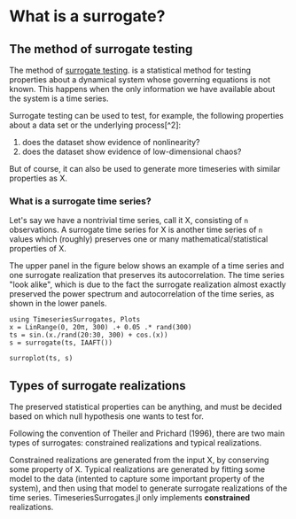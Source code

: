 # What is a surrogate?

## The method of surrogate testing

The method of [surrogate testing](https://en.wikipedia.org/wiki/Surrogate_data_testing).
is a statistical method for testing properties about a dynamical system whose governing
equations is not known.
This happens when the only information we have available about the system is a time series.

Surrogate testing can be used to test, for example, the following properties
about a data set or the underlying process[^2]:
1. does the dataset show evidence of nonlinearity?
2. does the dataset show evidence of low-dimensional chaos?

But of course, it can also be used to generate more timeseries with similar properties as
X.

### What is a surrogate time series?
Let's say we have a nontrivial time series, call it X, consisting of `n` observations.
A surrogate time series for X is another time series of `n` values which (roughly) preserves
one or many mathematical/statistical properties of X.

The upper panel in the figure below shows an example of a time series and one
surrogate realization that preserves its autocorrelation.  The time series "look
alike", which is due to the fact the surrogate realization almost exactly preserved the
power spectrum and autocorrelation of the time series, as shown in the lower panels.

```@example
using TimeseriesSurrogates, Plots
x = LinRange(0, 20π, 300) .+ 0.05 .* rand(300)
ts = sin.(x./rand(20:30, 300) + cos.(x))
s = surrogate(ts, IAAFT())

surroplot(ts, s)
```

## Types of surrogate realizations

The preserved statistical properties can be anything, and must be decided based on which
null hypothesis one wants to test for.

Following the convention of Theiler and Prichard (1996), there are two main types of
surrogates: constrained realizations and typical realizations.

Constrained realizations are generated from the input X, by conserving some property of X.
Typical realizations are generated by fitting some model to the data (intented to
capture some important property of the system), and then using that model to generate
surrogate realizations of the time series. TimeseriesSurrogates.jl only implements **constrained** realizations.
